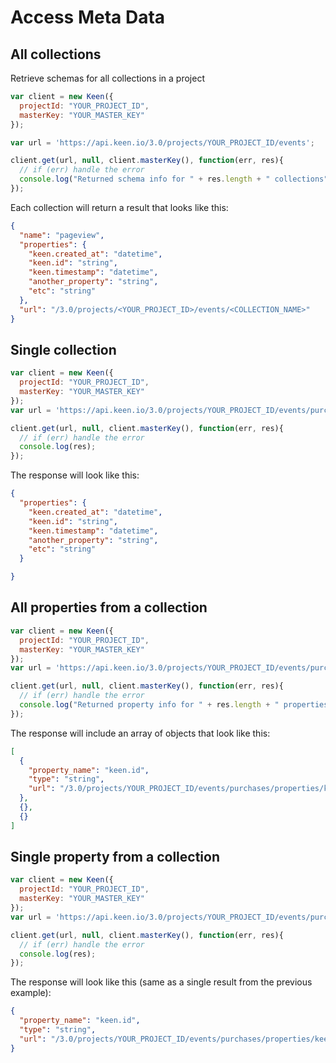 # Access Meta Data

## All collections

Retrieve schemas for all collections in a project

```javascript
var client = new Keen({
  projectId: "YOUR_PROJECT_ID",
  masterKey: "YOUR_MASTER_KEY"
});

var url = 'https://api.keen.io/3.0/projects/YOUR_PROJECT_ID/events';

client.get(url, null, client.masterKey(), function(err, res){
  // if (err) handle the error
  console.log("Returned schema info for " + res.length + " collections");
});
```

Each collection will return a result that looks like this:

```json
{
  "name": "pageview",
  "properties": {
    "keen.created_at": "datetime",
    "keen.id": "string",
    "keen.timestamp": "datetime",
    "another_property": "string",
    "etc": "string"
  },
  "url": "/3.0/projects/<YOUR_PROJECT_ID>/events/<COLLECTION_NAME>"
}
```


## Single collection

```javascript
var client = new Keen({
  projectId: "YOUR_PROJECT_ID",
  masterKey: "YOUR_MASTER_KEY"
});
var url = 'https://api.keen.io/3.0/projects/YOUR_PROJECT_ID/events/purchases';

client.get(url, null, client.masterKey(), function(err, res){
  // if (err) handle the error
  console.log(res);
});
```

The response will look like this:

```json
{
  "properties": {
    "keen.created_at": "datetime",
    "keen.id": "string",
    "keen.timestamp": "datetime",
    "another_property": "string",
    "etc": "string"
  }

}
```


## All properties from a collection

```javascript
var client = new Keen({
  projectId: "YOUR_PROJECT_ID",
  masterKey: "YOUR_MASTER_KEY"
});
var url = 'https://api.keen.io/3.0/projects/YOUR_PROJECT_ID/events/purchases/properties';

client.get(url, null, client.masterKey(), function(err, res){
  // if (err) handle the error
  console.log("Returned property info for " + res.length + " properties");
});
```

The response will include an array of objects that look like this:

```json
[
  {
    "property_name": "keen.id",
    "type": "string",
    "url": "/3.0/projects/YOUR_PROJECT_ID/events/purchases/properties/keen.id"
  },
  {},
  {}
]
```

## Single property from a collection

```javascript
var client = new Keen({
  projectId: "YOUR_PROJECT_ID",
  masterKey: "YOUR_MASTER_KEY"
});
var url = 'https://api.keen.io/3.0/projects/YOUR_PROJECT_ID/events/purchases/properties/keen.id';

client.get(url, null, client.masterKey(), function(err, res){
  // if (err) handle the error
  console.log(res);
});
```

The response will look like this (same as a single result from the previous example):

```json
{
  "property_name": "keen.id",
  "type": "string",
  "url": "/3.0/projects/YOUR_PROJECT_ID/events/purchases/properties/keen.id"
}
```
